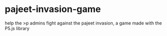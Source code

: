 # pajeet-invasion-game
help the >p admins fight against the pajeet invasion, a game made with the  P5.js library
